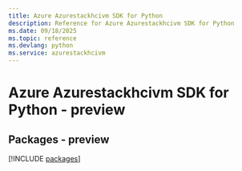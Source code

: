 ```yaml
---
title: Azure Azurestackhcivm SDK for Python
description: Reference for Azure Azurestackhcivm SDK for Python
ms.date: 09/18/2025
ms.topic: reference
ms.devlang: python
ms.service: azurestackhcivm
---
```

# Azure Azurestackhcivm SDK for Python - preview
## Packages - preview
[!INCLUDE [packages](azurestackhcivm-index.md)]